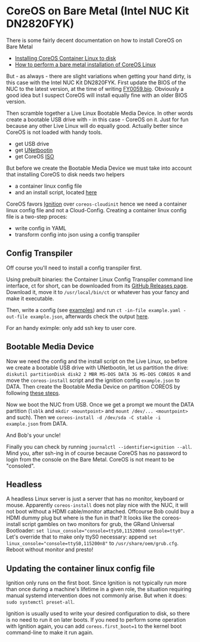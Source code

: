 # CoreOS on Bare Metal (Intel NUC Kit DN2820FYK)

There is some fairly decent documentation on how to install CoreOS on Bare Metal

- [Installing CoreOS Container Linux to disk](https://coreos.com/os/docs/latest/installing-to-disk.html)
- [How to perform a bare metal installation of CoreOS Linux](https://linuxconfig.org/how-to-perform-a-bare-metal-installation-of-coreos-linux)

But - as always - there are slight variations when getting your hand dirty, is this case with the Intel NUC Kit DN2820FYK. First update the BIOS of the NUC to the latest version, at the time of writing [FY0059.bio](https://downloadcenter.intel.com/download/26898/NUCs-BIOS-Update-FYBYT10H-86A-). Obviously a good idea but I suspect CoreOS will install equally fine with an older BIOS version.

Then scramble together a Live Linux Bootable Media Device. In other words create a bootable USB drive with - in this case - CoreOS on it. Just for fun because any other Live Linux will do equally good. Actually better since CoreOS is not loaded with handy tools.

- get USB drive
- get [UNetbootin](https://unetbootin.github.io/)
- get CoreOS [ISO](https://coreos.com/os/docs/latest/booting-with-iso.html)

But before we create the Bootable Media Device we must take into account that installing CoreOS to disk needs two helpers

- a container linux config file
- and an install script, located [here](https://coreos.com/os/docs/latest/installing-to-disk.html)

CoreOS favors [Ignition](https://coreos.com/ignition/docs/latest/what-is-ignition.html) over `coreos-cloudinit` hence we need a container linux config file and not a Cloud-Config. Creating a container linux config file is a two-step proces:

- write config in YAML
- transform config into json using a config transpiler

## Config Transpiler

Off course you'll need to install a config transpiler first.

Using prebuilt binaries: the Container Linux Config Transpiler command line interface, ct for short, can be downloaded from its [GitHub Releases page](https://github.com/coreos/container-linux-config-transpiler/releases). Download it, move it to `/usr/local/bin/ct` or whatever has your fancy and make it executable.

Then, write a config (see [examples](https://coreos.com/os/docs/latest/clc-examples.html)) and run `ct -in-file example.yaml -out-file example.json`, afterwards check the output [here](https://coreos.com/validate/).

For an handy eximple: only add ssh key to user core.

## Bootable Media Device

Now we need the config and the install script on the Live Linux, so before we create a bootable USB drive with UNetbootin, let us partition the drive: `diskutil partitionDisk disk2 2 MBR MS-DOS DATA 3G MS-DOS COREOS R` and move the `coreos-install` script and the ignition config `example.json` to DATA. Then create the Bootable Media Device on partition COREOS by following [these steps](https://tutorials.ubuntu.com/tutorial/tutorial-create-a-usb-stick-on-macos).

Now we boot the NUC from USB. Once we get a prompt we mount the DATA partition (`lsblk` and `mkdir <mountpoint>` and `mount /dev/... <mountpoint>` and such). Then we `coreos-install -d /dev/sda -C stable -i example.json` from DATA.

And Bob's your uncle!

Finally you can check by running `journalctl --identifier=ignition --all`. Mind you, after ssh-ing in of course because CoreOS has no password to login from the console on the Bare Metal. CoreOS is not meant to be "consoled".

## Headless

A headless Linux server is just a server that has no monitor, keyboard or mouse. Apparently `coreos-install` does not play nice with the NUC, it will not boot without a HDMI cable/monitor attached. Offcourse Bob could buy a HDMI dummy plug but where is the fun in that? It looks like the coreos-install script gambles on two monitors for grub, the GRand Universal Bootloader: `set linux_console="console=ttyS0,115200n8 console=tty0"`. Let's override that to make only ttyS0 necessary: append `set linux_console="console=ttyS0,115200n8"` to `/usr/share/oem/grub.cfg`. Reboot without monitor and presto!

## Updating the container linux config file

Ignition only runs on the first boot. Since Ignition is not typically run more than once during a machine's lifetime in a given role, the situation requiring manual systemd intervention does not commonly arise. But when it does: `sudo systemctl preset-all`.

Ignition is usually used to write your desired configuration to disk, so there is no need to run it on later boots.  If you need to perform some operation with Ignition again, you can add `coreos.first_boot=1` to the kernel boot command-line to make it run again.

